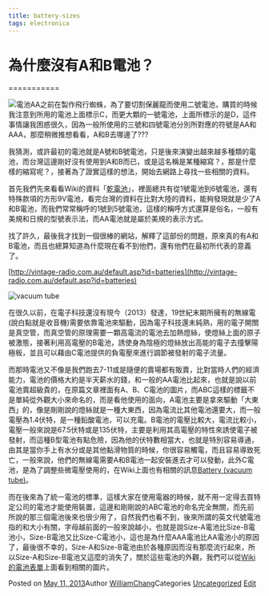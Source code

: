 ```yaml
---
title: battery-sizes
tags: electronica
---
```


# 為什麼沒有A和B電池？
===========

![電池AA](http://www.tabbymeow.com/wp-content/uploads/2013/05/2013-05-11-16.30.47-1024x576.jpg)之前在製作飛行蜘蛛，為了要切割保麗龍而使用二號電池，購買的時候我注意到所用的電池上面標示C，而更大顆的一號電池，上面所標示的是D，這件事情讓我困惑很久，因為一般所使用的三號和四號電池分別所對應的符號是AA和AAA，那麼稍微推想看看，A和B去哪邊了???

我猜測，或許最初的電池就是A號和B號電池，只是後來演變出越來越多種類的電池，而台灣這邊剛好沒有使用到A和B而已，或是這名稱是某種縮寫？，那是什麼樣的縮寫呢？，接著為了證實這樣的想法，開始去網路上尋找一些相關的資料。

首先我們先來看看Wiki的資料「[乾電池](http://zh.wikipedia.org/wiki/%E4%B9%BE%E9%9B%BB%E6%B1%A0)」，裡面總共有從1號電池到6號電池，還有特殊款項的方形9V電池，看完台灣的資料在比對大陸的資料，能夠發現就是少了A和B電池，而我們常常稱呼的1號到5號電池，這樣的稱呼方式還算是俗名，一般有美規和日規的型號表示法，而AA電池就是屬於美規的表示方式。

找了許久，最後我才找到一個很棒的網站，解釋了這部份的問題，原來真的有A和B電池，而且也總算知道為什麼現在看不到他們，還有他們在最初所代表的意義了。

[http://vintage-radio.com.au/default.asp?id=batteries](http://vintage-radio.com.au/default.asp?id=batteries)

![vacuum tube](http://www.tabbymeow.com/wp-content/uploads/2013/05/vacuum-tube.gif)

在很久以前，在電子科技還沒有現今（2013）發達，19世紀末期所擁有的無線電(說白點就是收音機)需要依靠電池來驅動，因為電子科技還未純熟，用的電子開關是真空管，而真空管的原理需要一顆高電流的電池去加熱燈絲，使燈絲上面的原子被激態，接著利用高電壓的B電池，誘使身為陰極的燈絲放出高能的電子去撞擊陽極板，並且可以藉由C電池提供的負電壓來進行調節被發射的電子流量。

而那時電池又不像是我們跑去7-11或是隨便的賣場都有販賣，比對當時人們的經濟能力，電池的價格大約是半天薪水的錢，和一般的AA電池比起來，也就是說以前電池賣超級貴的，在原篇文章裡面有A、B、C電池的圖片，而ABC這樣的標籤不是單純從外觀大小來命名的，而是看他使用的面向，A電池主要是拿來驅動「大東西」的，像是剛剛說的燈絲就是一種大東西，因為電流比其他電池還要大，而一般電壓為1.4伏特，是一種鉛酸電池，可以充電。B電池的電壓比較大，電流比較小，電壓一般來說是67.5伏特或是135伏特，主要是利用其高電壓的特性來誘使電子被發射，而這種B型電池有點危險，因為他的伏特數相當大，也就是特別容易導通，由其是當你手上有水分或是其他黏滑物質的時候，你很容易觸電，而且容易導致死亡，一般來說，他們的無線電需要A和B電池一起安裝進去才可以發動，此外C電池，是為了調整些微電壓使用的，在Wiki上面也有相關的訊息[Battery (vacuum tube)](http://en.wikipedia.org/wiki/Battery_%28vacuum_tube%29)。

而在後來為了統一電池的標準，這樣大家在使用電器的時候，就不用一定得去買特定公司的電池才能使用裝置，這邊和剛剛說的ABC電池的命名完全無關，而先前所說的那三個電池後來也很少用了，自然我們也看不到，後來所謂的英文代號電池指的和大小有關，字母越前面的一般來說越小，也就是說Size-A電池比Size-B電池小，Size-B電池又比Size-C電池小，這也是為什麼AAA電池比AA電池小的原因了，最後很不幸的，Size-A和Size-B電池由於各種原因而沒有那麼流行起來，所以Size-A和Size-B電池又這麼的消失了，關於這些電池的外觀，我們可以從[Wiki的電池表單](http://en.wikipedia.org/wiki/List_of_battery_sizes)上面看到相關的圖片。

Posted on [May 11, 2013](http://192.168.1.233/2013/05/11/%e7%82%ba%e4%bb%80%e9%ba%bc%e6%b2%92%e6%9c%89a%e5%92%8cb%e9%9b%bb%e6%b1%a0/)Author [WilliamChang](http://192.168.1.233/author/williamchang/)Categories [Uncategorized](http://192.168.1.233/category/uncategorized/) [Edit](http://192.168.1.233/wp-admin/post.php?post=926&action=edit)
